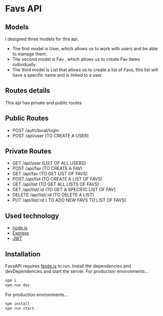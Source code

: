 # Favs API
## Models


I designed three models for this api.

- The first model is User, which allows us to work with users and be able to manage them.
- The second model is Fav , which allows us to create Fav items individually.
- The third model is List that allows us to create a list of Favs, this list will have a specific name and is linked to a user.

## Routes details
This api has private and public routes
## Public Routes 
- POST /auth/local/login 
- POST /api/user (TO CREATE A USER)

## Private Routes 
- GET /api/user         (LIST OF ALL USERS) 
- POST /api/fav         (TO CREATE A FAV) 
- GET /api/fav          (TO GET LIST OF FAVS) 
- POST /api/list        (TO CREATE A LIST OF FAVS) 
- GET /api/list         (TO GET ALL LISTS OF FAVS) 
- GET /api/list/:id     (TO GET A SPECIFIC LIST OF FAV) 
- DELETE /api/list/:id  (TO DELETE A LIST) 
- PUT /api/list/:id     ( TO ADD NEW FAVS TO LIST OF FAVS)

## Used technology
- [node.js] 
- [Express] 
- [JWT] 

## Installation

FavsAPI requires [Node.js](https://nodejs.org/) to run.
Install the dependencies and devDependencies and start the server.
For production environments...
```sh
npm i
npm run dev
```

For production environments...

```sh
npm install 
npm run start
```

[//]: # (These are reference links used in the body of this note and get stripped out when the markdown processor does its job. There is no need to format nicely because it shouldn't be seen. Thanks SO - http://stackoverflow.com/questions/4823468/store-comments-in-markdown-syntax)

   [node.js]: <http://nodejs.org>
   [express]: <http://expressjs.com>
   [JWT]: <https://jwt.io/>
   
